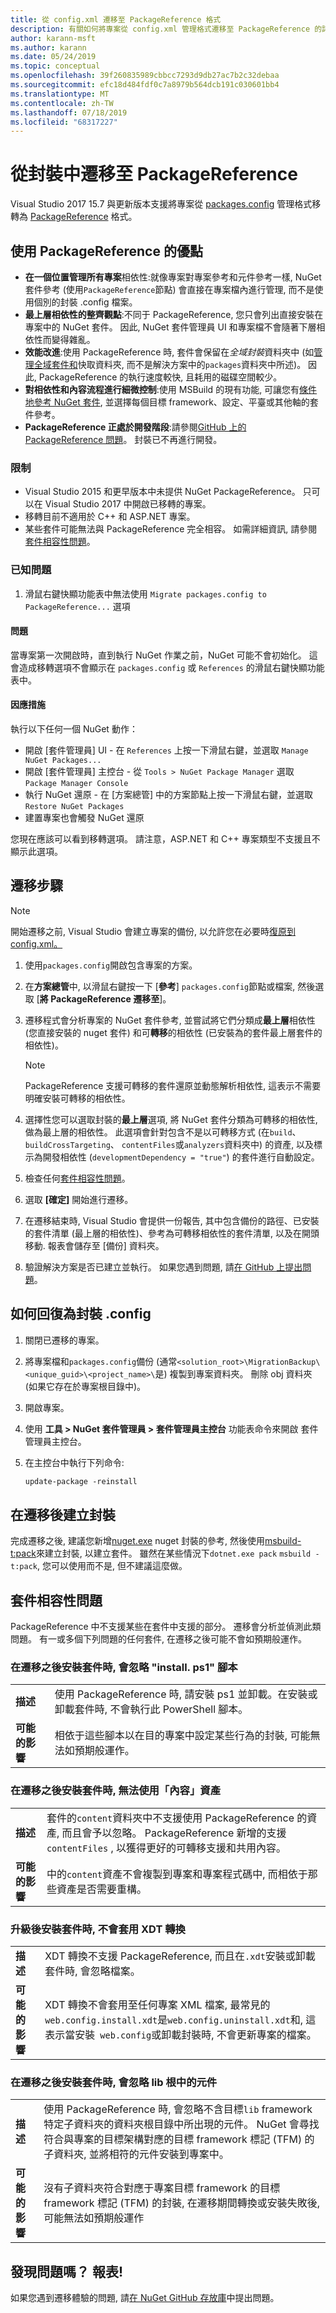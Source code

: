 ```yaml
---
title: 從 config.xml 遷移至 PackageReference 格式
description: 有關如何將專案從 config.xml 管理格式遷移至 PackageReference 的詳細資料, 如 NuGet 4.0 + 和 VS2017 和 .NET Core 2.0 所支援
author: karann-msft
ms.author: karann
ms.date: 05/24/2019
ms.topic: conceptual
ms.openlocfilehash: 39f260835989cbbcc7293d9db27ac7b2c32debaa
ms.sourcegitcommit: efc18d484fdf0c7a8979b564dcb191c030601bb4
ms.translationtype: MT
ms.contentlocale: zh-TW
ms.lasthandoff: 07/18/2019
ms.locfileid: "68317227"
---
```

# <a name="migrate-from-packagesconfig-to-packagereference"></a>從封裝中遷移至 PackageReference

Visual Studio 2017 15.7 與更新版本支援將專案從 [packages.config](./packages-config.md) 管理格式移轉為 [PackageReference](../consume-packages/Package-References-in-Project-Files.md) 格式。

## <a name="benefits-of-using-packagereference"></a>使用 PackageReference 的優點

* **在一個位置管理所有專案**相依性:就像專案對專案參考和元件參考一樣, NuGet 套件參考 (使用`PackageReference`節點) 會直接在專案檔內進行管理, 而不是使用個別的封裝 .config 檔案。
* **最上層相依性的整齊觀點**:不同于 PackageReference, 您只會列出直接安裝在專案中的 NuGet 套件。 因此, NuGet 套件管理員 UI 和專案檔不會隨著下層相依性而變得雜亂。
* **效能改進**:使用 PackageReference 時, 套件會保留在*全域封裝*資料夾中 (如[管理全域套件和](../consume-packages/managing-the-global-packages-and-cache-folders.md)快取資料夾, 而不是解決方案中的`packages`資料夾中所述)。 因此, PackageReference 的執行速度較快, 且耗用的磁碟空間較少。
* **對相依性和內容流程進行細微控制**:使用 MSBuild 的現有功能, 可讓您有[條件地參考 NuGet 套件](../consume-packages/Package-References-in-Project-Files.md#adding-a-packagereference-condition), 並選擇每個目標 framework、設定、平臺或其他軸的套件參考。
* **PackageReference 正處於開發階段**:請參閱[GitHub 上的 PackageReference 問題](https://aka.ms/nuget-pr-improvements)。 封裝已不再進行開發。

### <a name="limitations"></a>限制

* Visual Studio 2015 和更早版本中未提供 NuGet PackageReference。 只可以在 Visual Studio 2017 中開啟已移轉的專案。
* 移轉目前不適用於 C++ 和 ASP.NET 專案。
* 某些套件可能無法與 PackageReference 完全相容。 如需詳細資訊, 請參閱[套件相容性問題](#package-compatibility-issues)。

### <a name="known-issues"></a>已知問題

1. 滑鼠右鍵快顯功能表中無法使用 `Migrate packages.config to PackageReference...` 選項 

#### <a name="issue"></a>問題 
 
當專案第一次開啟時，直到執行 NuGet 作業之前，NuGet 可能不會初始化。 這會造成移轉選項不會顯示在 `packages.config` 或 `References` 的滑鼠右鍵快顯功能表中。 

#### <a name="workaround"></a>因應措施 

執行以下任何一個 NuGet 動作： 
* 開啟 [套件管理員] UI - 在 `References` 上按一下滑鼠右鍵，並選取 `Manage NuGet Packages...` 
* 開啟 [套件管理員] 主控台 - 從 `Tools > NuGet Package Manager` 選取 `Package Manager Console` 
* 執行 NuGet 還原 - 在 [方案總管] 中的方案節點上按一下滑鼠右鍵，並選取 `Restore NuGet Packages` 
* 建置專案也會觸發 NuGet 還原 

您現在應該可以看到移轉選項。 請注意，ASP.NET 和 C++ 專案類型不支援且不顯示此選項。 

## <a name="migration-steps"></a>遷移步驟

> [!Note]
> 開始遷移之前, Visual Studio 會建立專案的備份, 以允許您在必要時[復原到 config.xml。](#how-to-roll-back-to-packagesconfig)

1. 使用`packages.config`開啟包含專案的方案。

1. 在**方案總管**中, 以滑鼠右鍵按一下 [**參考**] `packages.config`節點或檔案, 然後選取 [**將 PackageReference 遷移至**]。

1. 遷移程式會分析專案的 NuGet 套件參考, 並嘗試將它們分類成**最上層**相依性 (您直接安裝的 nuget 套件) 和可**轉移**的相依性 (已安裝為的套件最上層套件的相依性)。

   > [!Note]
   > PackageReference 支援可轉移的套件還原並動態解析相依性, 這表示不需要明確安裝可轉移的相依性。

1. 選擇性您可以選取封裝的**最上層**選項, 將 NuGet 套件分類為可轉移的相依性, 做為最上層的相依性。 此選項會針對包含不是以可轉移方式 (在`build`、 `buildCrossTargeting`、 `contentFiles`或`analyzers`資料夾中) 的資產, 以及標示為開發相依性 (`developmentDependency = "true"`) 的套件進行自動設定。

1. 檢查任何[套件相容性問題](#package-compatibility-issues)。

1. 選取 **[確定]** 開始進行遷移。

1. 在遷移結束時, Visual Studio 會提供一份報告, 其中包含備份的路徑、已安裝的套件清單 (最上層的相依性)、參考為可轉移相依性的套件清單, 以及在開頭移動. 報表會儲存至 [備份] 資料夾。

1. 驗證解決方案是否已建立並執行。 如果您遇到問題, 請[在 GitHub 上提出問題](https://github.com/NuGet/Home/issues/)。

## <a name="how-to-roll-back-to-packagesconfig"></a>如何回復為封裝 .config

1. 關閉已遷移的專案。

1. 將專案檔和`packages.config`備份 (通常`<solution_root>\MigrationBackup\<unique_guid>\<project_name>\`是) 複製到專案資料夾。 刪除 obj 資料夾 (如果它存在於專案根目錄中)。

1. 開啟專案。

1. 使用 **工具 > NuGet 套件管理員 > 套件管理員主控台** 功能表命令來開啟 套件管理員主控台。

1. 在主控台中執行下列命令:

   ```ps
   update-package -reinstall
   ```

## <a name="create-a-package-after-migration"></a>在遷移後建立封裝

完成遷移之後, 建議您新增[nuget.exe](https://www.nuget.org/packages/nuget.build.tasks.pack) nuget 封裝的參考, 然後使用[msbuild-t:pack](../reference/msbuild-targets.md#pack-target)來建立封裝, 以建立套件。 雖然在某些情況下`dotnet.exe pack` `msbuild -t:pack`, 您可以使用而不是, 但不建議這麼做。

## <a name="package-compatibility-issues"></a>套件相容性問題

PackageReference 中不支援某些在套件中支援的部分。 遷移會分析並偵測此類問題。 有一或多個下列問題的任何套件, 在遷移之後可能不會如預期般運作。

### <a name="installps1-scripts-are-ignored-when-the-package-is-installed-after-the-migration"></a>在遷移之後安裝套件時, 會忽略 "install. ps1" 腳本

| | |
| --- | --- |
| **描述** | 使用 PackageReference 時, 請安裝 ps1 並卸載。在安裝或卸載套件時, 不會執行此 PowerShell 腳本。 |
| **可能的影響** | 相依于這些腳本以在目的專案中設定某些行為的封裝, 可能無法如預期般運作。 |

### <a name="content-assets-are-not-available-when-the-package-is-installed-after-the-migration"></a>在遷移之後安裝套件時, 無法使用「內容」資產

| | |
| --- | --- |
| **描述** | 套件的`content`資料夾中不支援使用 PackageReference 的資產, 而且會予以忽略。 PackageReference 新增的支援`contentFiles` , 以獲得更好的可轉移支援和共用內容。  |
| **可能的影響** | 中的`content`資產不會複製到專案和專案程式碼中, 而相依于那些資產是否需要重構。  |

### <a name="xdt-transforms-are-not-applied-when-the-package-is-installed-after-the-upgrade"></a>升級後安裝套件時, 不會套用 XDT 轉換

| | |
| --- | --- |
| **描述** | XDT 轉換不支援 PackageReference, 而且在`.xdt`安裝或卸載套件時, 會忽略檔案。   |
| **可能的影響** | XDT 轉換不會套用至任何專案 XML 檔案, 最常見的`web.config.install.xdt`是`web.config.uninstall.xdt`和, 這表示當安裝` web.config`或卸載封裝時, 不會更新專案的檔案。 |

### <a name="assemblies-in-the-lib-root-are-ignored-when-the-package-is-installed-after-the-migration"></a>在遷移之後安裝套件時, 會忽略 lib 根中的元件

| | |
| --- | --- |
| **描述** | 使用 PackageReference 時, 會忽略不含目標`lib` framework 特定子資料夾的資料夾根目錄中所出現的元件。 NuGet 會尋找符合與專案的目標架構對應的目標 framework 標記 (TFM) 的子資料夾, 並將相符的元件安裝到專案中。 |
| **可能的影響** | 沒有子資料夾符合對應于專案目標 framework 的目標 framework 標記 (TFM) 的封裝, 在遷移期間轉換或安裝失敗後, 可能無法如預期般運作 |

## <a name="found-an-issue-report-it"></a>發現問題嗎？ 報表!

如果您遇到遷移體驗的問題, 請[在 NuGet GitHub 存放庫](https://github.com/NuGet/Home/issues/)中提出問題。
